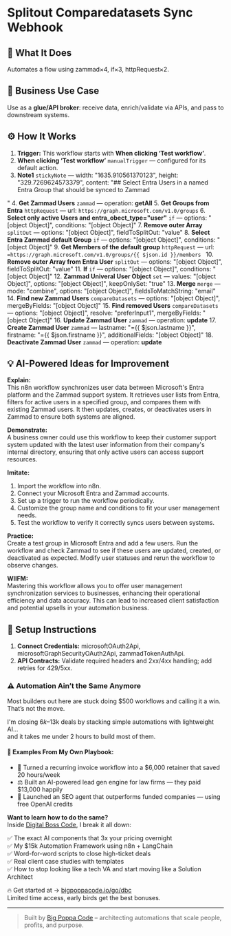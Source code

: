 # Splitout Comparedatasets Sync Webhook
## 🚀 What It Does
Automates a flow using zammad×4, if×3, httpRequest×2.

## 💼 Business Use Case
Use as a **glue/API broker**: receive data, enrich/validate via APIs, and pass to downstream systems.

## ⚙️ How It Works
1. **Trigger:** This workflow starts with **When clicking ‘Test workflow’**.
2. **When clicking ‘Test workflow’** `manualTrigger` — configured for its default action.
3. **Note1** `stickyNote` — width: "1635.910561370123", height: "329.7269624573379", content: "## Select Entra Users in a named Entra Group that should be synced to Zammad



"
4. **Get Zammad Users** `zammad` — operation: **getAll**
5. **Get Groups from Entra** `httpRequest` — url: `https://graph.microsoft.com/v1.0/groups`
6. **Select only active Users and entra_obect_type="user"** `if` — options: "[object Object]", conditions: "[object Object]"
7. **Remove outer Array** `splitOut` — options: "[object Object]", fieldToSplitOut: "value"
8. **Select Entra Zammad default Group** `if` — options: "[object Object]", conditions: "[object Object]"
9. **Get Members of the default group** `httpRequest` — url: `=https://graph.microsoft.com/v1.0/groups/{{ $json.id }}/members `
10. **Remove outer Array from Entra User** `splitOut` — options: "[object Object]", fieldToSplitOut: "value"
11. **If** `if` — options: "[object Object]", conditions: "[object Object]"
12. **Zammad Univeral User Object** `set` — values: "[object Object]", options: "[object Object]", keepOnlySet: "true"
13. **Merge** `merge` — mode: "combine", options: "[object Object]", fieldsToMatchString: "email"
14. **Find new Zammad Users** `compareDatasets` — options: "[object Object]", mergeByFields: "[object Object]"
15. **Find removed Users** `compareDatasets` — options: "[object Object]", resolve: "preferInput1", mergeByFields: "[object Object]"
16. **Update Zammad User** `zammad` — operation: **update**
17. **Create Zammad User** `zammad` — lastname: "={{ $json.lastname }}", firstname: "={{ $json.firstname }}", additionalFields: "[object Object]"
18. **Deactivate Zammad User** `zammad` — operation: **update**

## 💡 AI-Powered Ideas for Improvement
**Explain:**  
This n8n workflow synchronizes user data between Microsoft's Entra platform and the Zammad support system. It retrieves user lists from Entra, filters for active users in a specified group, and compares them with existing Zammad users. It then updates, creates, or deactivates users in Zammad to ensure both systems are aligned.

**Demonstrate:**  
A business owner could use this workflow to keep their customer support system updated with the latest user information from their company's internal directory, ensuring that only active users can access support resources.

**Imitate:**  
1. Import the workflow into n8n.  
2. Connect your Microsoft Entra and Zammad accounts.  
3. Set up a trigger to run the workflow periodically.  
4. Customize the group name and conditions to fit your user management needs.  
5. Test the workflow to verify it correctly syncs users between systems.

**Practice:**  
Create a test group in Microsoft Entra and add a few users. Run the workflow and check Zammad to see if these users are updated, created, or deactivated as expected. Modify user statuses and rerun the workflow to observe changes.

**WIIFM:**  
Mastering this workflow allows you to offer user management synchronization services to businesses, enhancing their operational efficiency and data accuracy. This can lead to increased client satisfaction and potential upsells in your automation business.

## 🔧 Setup Instructions
1. **Connect Credentials:** microsoftOAuth2Api, microsoftGraphSecurityOAuth2Api, zammadTokenAuthApi.
2. **API Contracts:** Validate required headers and 2xx/4xx handling; add retries for 429/5xx.

### ⚠️ Automation Ain’t the Same Anymore

Most builders out here are stuck doing $500 workflows and calling it a win.  
That’s not the move.  

I'm closing $6k–$13k deals by stacking simple automations with lightweight AI...  
and it takes me under 2 hours to build most of them.

#### 🧠 Examples From My Own Playbook:
- 🔁 Turned a recurring invoice workflow into a $6,000 retainer that saved 20 hours/week  
- ⚖️ Built an AI-powered lead gen engine for law firms — they paid $13,000 happily  
- 🚀 Launched an SEO agent that outperforms funded companies — using free OpenAI credits  

**Want to learn how to do the same?**  
Inside [Digital Boss Code](https://bigpoppacode.io/go/dbc), I break it all down:

✅ The exact AI components that 3x your pricing overnight  
✅ My $15k Automation Framework using n8n + LangChain  
✅ Word-for-word scripts to close high-ticket deals  
✅ Real client case studies with templates  
✅ How to stop looking like a tech VA and start moving like a Solution Architect  

🔥 Get started at → [bigpoppacode.io/go/dbc](https://bigpoppacode.io/go/dbc)  
Limited time access, early birds get the best bonuses.

---
> Built by [Big Poppa Code](https://bigpoppacode.io) – architecting automations that scale people, profits, and purpose.

